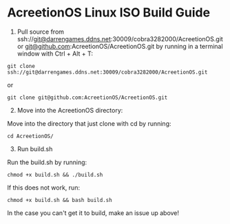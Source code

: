 # AcreetionOS Linux ISO Build Guide

1. Pull source from ssh://git@darrengames.ddns.net:30009/cobra3282000/AcreetionOS.git or git@github.com:AcreetionOS/AcreetionOS.git by running in a terminal window with  Ctrl + Alt + T: 

```
git clone ssh://git@darrengames.ddns.net:30009/cobra3282000/AcreetionOS.git 
```

or 

```
git clone git@github.com:AcreetionOS/AcreetionOS.git
```

2. Move into the AcreetionOS directory:

Move into the directory that just clone with cd by running:

```
cd AcreetionOS/
```

3. Run build.sh

Run the build.sh by running:

```
chmod +x build.sh && ./build.sh
```

If this does not work, run: 

```
chmod +x build.sh && bash build.sh
```

In the case you can't get it to build, make an issue up above!
